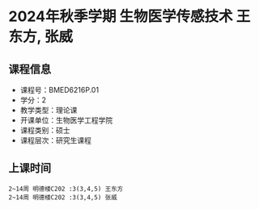 # 2024年秋季学期 生物医学传感技术 王东方, 张威






## 课程信息

- 课程号：BMED6216P.01
- 学分：2
- 教学类型：理论课
- 开课单位：生物医学工程学院
- 课程类别：硕士
- 课程层次：研究生课程

## 上课时间

```
2~14周 明德楼C202 :3(3,4,5) 王东方
2~14周 明德楼C202 :3(3,4,5) 张威
```

